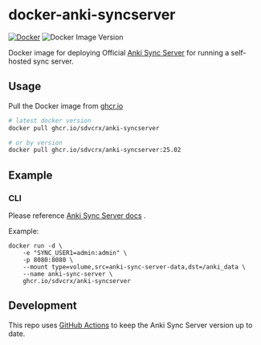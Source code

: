 # docker-anki-syncserver

[![Docker](https://github.com/sdvcrx/docker-anki-syncserver/actions/workflows/docker-publish.yml/badge.svg)](https://github.com/sdvcrx/docker-anki-syncserver/actions/workflows/docker-publish.yml)
![Docker Image Version](https://img.shields.io/github/v/tag/sdvcrx/docker-anki-syncserver)

Docker image for deploying Official [Anki Sync Server](https://github.com/ankitects/anki/tree/main/docs/syncserver) for running a self-hosted sync server.

## Usage

Pull the Docker image from [ghcr.io](https://github.com/sdvcrx/docker-anki-syncserver/pkgs/container/anki-syncserver)

```bash
# latest docker version
docker pull ghcr.io/sdvcrx/anki-syncserver

# or by version
docker pull ghcr.io/sdvcrx/anki-syncserver:25.02
```

## Example

### CLI

Please reference [Anki Sync Server docs](https://github.com/ankitects/anki/tree/main/docs/syncserver#run-container) .

Example: 

```
docker run -d \
    -e "SYNC_USER1=admin:admin" \
    -p 8080:8080 \
    --mount type=volume,src=anki-sync-server-data,dst=/anki_data \
    --name anki-sync-server \
    ghcr.io/sdvcrx/anki-syncserver
```

## Development

This repo uses [GitHub Actions](https://github.com/sdvcrx/docker-anki-syncserver/blob/main/.github/workflows/check-update.yml) to keep the Anki Sync Server version up to date.
